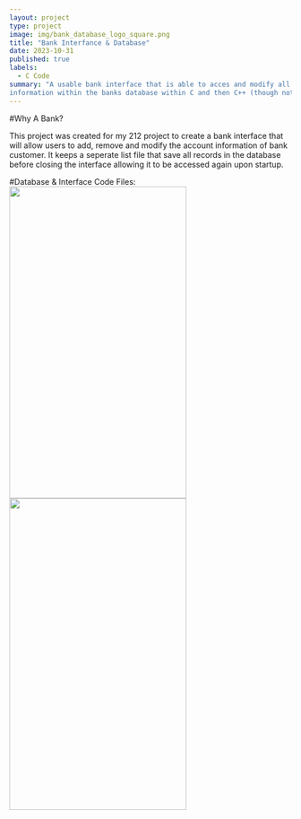 ```yaml
---
layout: project
type: project
image: img/bank_database_logo_square.png
title: "Bank Interfance & Database"
date: 2023-10-31
published: true
labels:
  - C Code
summary: "A usable bank interface that is able to acces and modify all bank customers
information within the banks database within C and then C++ (though not included)."
---
```

#Why A Bank?

This project was created for my 212 project to create a bank interface that will allow users 
to add, remove and modify the account information of bank customer. It keeps a seperate list 
file that save all records in the database before closing the interface allowing it to be 
accessed again upon startup.

#Database & Interface Code Files:
 <img width="316px" height = "556px" src="../img/database.txt" class="img-thumbnail" >
  <img width="316px" height = "556px" src="../img/user_interface.txt" class="img-thumbnail" >
  <div class="text-center p-4">
